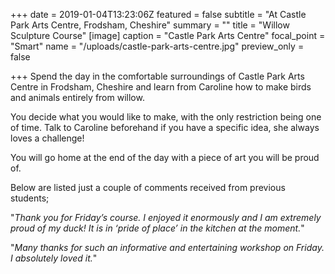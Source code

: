 +++
date = 2019-01-04T13:23:06Z
featured = false
subtitle = "At Castle Park Arts Centre, Frodsham, Cheshire"
summary = ""
title = "Willow Sculpture Course"
[image]
caption = "Castle Park Arts Centre"
focal_point = "Smart"
name = "/uploads/castle-park-arts-centre.jpg"
preview_only = false

+++
Spend the day in the comfortable surroundings of Castle Park Arts Centre in Frodsham, Cheshire and learn from Caroline how to make birds and animals entirely from willow.

You decide what you would like to make, with the only restriction being one of time. Talk to Caroline beforehand if you have a specific idea, she always loves a challenge!

You will go home at the end of the day with a piece of art you will be proud of.

Below are listed just a couple of comments received from previous students;

"_Thank you for Friday’s course. I enjoyed it enormously and I am extremely proud of my duck! It is in ‘pride of place’ in the kitchen at the moment._"

"_Many thanks for such an informative and entertaining workshop on Friday. I absolutely loved it._"
